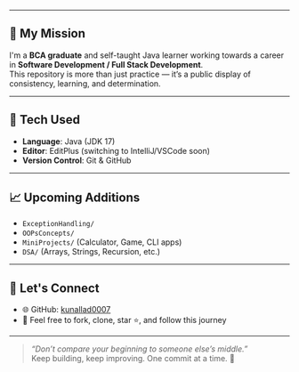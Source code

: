 
---

## 🚀 My Mission

I'm a **BCA graduate** and self-taught Java learner working towards a career in **Software Development / Full Stack Development**.  
This repository is more than just practice — it’s a public display of consistency, learning, and determination.

---

## 🔧 Tech Used

- **Language**: Java (JDK 17)
- **Editor**: EditPlus (switching to IntelliJ/VSCode soon)
- **Version Control**: Git & GitHub

---

## 📈 Upcoming Additions

- `ExceptionHandling/`
- `OOPsConcepts/`
- `MiniProjects/` (Calculator, Game, CLI apps)
- `DSA/` (Arrays, Strings, Recursion, etc.)

---

## 🙌 Let's Connect

- 🌐 GitHub: [kunallad0007](https://github.com/kunallad0007)
- 💬 Feel free to fork, clone, star ⭐, and follow this journey

---

> *“Don’t compare your beginning to someone else’s middle.”*  
> Keep building, keep improving. One commit at a time. 🚀
